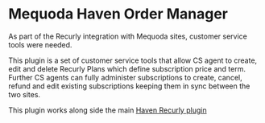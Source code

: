 Mequoda Haven Order Manager
=====================
As part of the Recurly integration with Mequoda sites, customer service tools were needed.

This plugin is a set of customer service tools that allow CS agent to create, edit and delete Recurly Plans which define subscription price and term.  Further CS agents can fully administer subscriptions to create, cancel, refund and edit existing subscriptions keeping them in sync between the two sites. 

This plugin works along side the main [Haven Recurly plugin](https://bitbucket.org/balbert/code_samples/src/master/Mequoda/haven-recurly/)